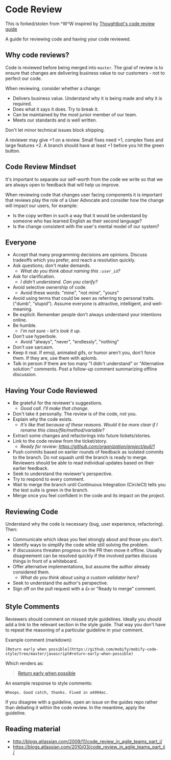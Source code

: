 Code Review
===========

This is forked/stolen from ^W^W inspired by
[Thoughtbot's code review guide](https://raw.githubusercontent.com/thoughtbot/guides/master/code-review/README.md)

A guide for reviewing code and having your code reviewed.

Why code reviews?
-----------------

Code is reviewed before being merged into `master`. The goal of review is to ensure that changes are delivering business value to our customers - not to perfect our code.

When reviewing, consider whether a change:

* Delivers business value. Understand why it is being made and why it is required.
* Does what it says it does. Try to break it.
* Can be maintained by the most junior member of our team.
* Meets our standards and is well written.

Don't let minor technical issues block shipping.

A reviewer may give +1 on a review. Small fixes need +1, complex fixes and large features +2. A branch should have at least +1 before you hit the green button.

Code Review Mindset
-------------------

It's important to separate our self-worth from the code we write so that we are always open to feedback that will help us improve.

When reviewing code that changes user facing components it is important that reviews play the role of a User Advocate and consider how the change will impact our users, for example:
* Is the copy written in such a way that it would be understand by someone who has learned English as their second language?
* Is the change consistent with the user's mental model of our system?

Everyone
--------

* Accept that many programming decisions are opinions. Discuss tradeoffs
  which you prefer, and reach a resolution quickly.
* Ask questions; don't make demands.
    * *What do you think about naming this `:user_id`?*
* Ask for clarification. 
    * *I didn't understand. Can you clarify?*
* Avoid selective ownership of code. 
    * Avoid these words: "mine", "not mine", "yours"
* Avoid using terms that could be seen as referring to personal traits.
  ("dumb", "stupid"). Assume everyone is attractive, intelligent, and
  well-meaning.
* Be explicit. Remember people don't always understand your intentions online.
* Be humble. 
    * *I'm not sure - let's look it up.*
* Don't use hyperbole. 
    * Avoid "always", "never", "endlessly", "nothing"
* Don't use sarcasm.
* Keep it real. If emoji, animated gifs, or humor aren't you, don't force
  them. If they are, use them with aplomb.
* Talk in person if there are too many "I didn't understand" or "Alternative
  solution:" comments. Post a follow-up comment summarizing offline discussion.

Having Your Code Reviewed
-------------------------

* Be grateful for the reviewer's suggestions.
  * *Good call. I'll make that change.*
* Don't take it personally. The review is of the code, not you.
* Explain why the code exists. 
  * *It's like that because of these reasons. Would it be more clear if I rename this class/file/method/variable?*
* Extract some changes and refactorings into future tickets/stories.
* Link to the code review from the ticket/story.
  * *Ready for review: https://github.com/organization/project/pull/1*
* Push commits based on earlier rounds of feedback as isolated commits to the
  branch. Do not squash until the branch is ready to merge. Reviewers should be
  able to read individual updates based on their earlier feedback.
* Seek to understand the reviewer's perspective.
* Try to respond to every comment.
* Wait to merge the branch until Continuous Integration (CircleCI)
  tells you the test suite is green in the branch.
* Merge once you feel confident in the code and its impact on the project.

Reviewing Code
--------------

Understand why the code is necessary (bug, user experience, refactoring). Then:

* Communicate which ideas you feel strongly about and those you don't.
* Identify ways to simplify the code while still solving the problem.
* If discussions threaten progress on the PR then move it offline. Usually
  disagreement can be resolved quickly if the involved parties discuss things in
  front of a whiteboard.
* Offer alternative implementations, but assume the author already considered them.
    * *What do you think about using a custom validator here?*
* Seek to understand the author's perspective.
* Sign off on the pull request with a :thumbsup: or "Ready to merge" comment.

Style Comments
--------------

Reviewers should comment on missed style guidelines. Ideally you should add
a link to the relevant section in the style guide. That way you don't have to
repeat the reasoning of a particular guideline in your comment.

Example comment (markdown):

    [Return early when possible](https://github.com/mobify/mobify-code-style/tree/master/javascript#return-early-when-possible)
    
Which renders as:

> [Return early when possible](https://github.com/mobify/mobify-code-style/tree/master/javascript#return-early-when-possible)

An example response to style comments:

    Whoops. Good catch, thanks. Fixed in a4994ec.

If you disagree with a guideline, open an issue on the guides repo rather than
debating it within the code review. In the meantime, apply the guideline.

Reading material
----------------
* http://blogs.atlassian.com/2009/11/code_review_in_agile_teams_part_i/
* https://blogs.atlassian.com/2010/03/code_review_in_agile_teams_part_ii/
